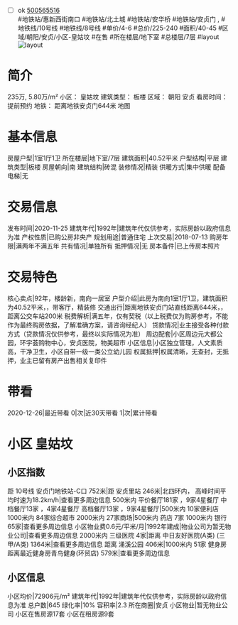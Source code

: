 - [ ] ok [500565516](https://bj.5i5j.com/ershoufang/500565516.html)  
 #地铁站/惠新西街南口 #地铁站/北土城 #地铁站/安华桥 #地铁站/安贞门 ,  #地铁线/10号线 #地铁线/8号线
#单价/4-6 #总价/225-240 #面积/40-45   #区域/朝阳/安贞/小区-皇姑坟 #在售 #所在楼层/地下室 #总楼层/7层 #layout 
![layout](http://image2a.5i5j.com/bdir/layout/ff71abc6bce940ef926ae5847a09f447.png_P5.jpg) 
# 简介 
 235万,  5.80万/m² 
小区： 皇姑坟
建筑类型： 板楼
区域： 朝阳 安贞
看房时间： 提前预约
地铁： 距离地铁安贞门644米 地图
# 基本信息 
 房屋户型|1室1厅1卫
所在楼层|地下室/7层
建筑面积|40.52平米
户型结构|平层
建筑类型|板楼
房屋朝向|南
建筑结构|砖混
装修情况|精装
供暖方式|集中供暖
配备电梯|无
# 交易信息 
 发布时间|2020-11-25
建筑年代|1992年|建筑年代仅供参考，实际房龄以政府信息为准
产权性质|已购公房非央产
规划用途|普通住宅
上次交易|2018-07-13
购房年限|满两年不满五年
共有情况|单独所有
抵押情况|无
房本备件|已上传房本照片
# 交易特色 
 核心卖点|92年，楼龄新，南向一居室
户型介绍|此房为南向1室1厅1卫，建筑面积为40.52平米，，带客厅，精装修
交通出行|距离地铁安贞门站直线距离644米，，距离公交车站200米
税费解析|满五年，仅有契税（以上税费仅为购房参考，不能作为最终购房依据，了解准确方案，请咨询经纪人）
贷款情况|业主接受各种付款方式（贷款情况仅供参考，最终以实际情况为准）
周边配套|小区周边元大都公园，环宇荟购物中心，安贞医院，物美超市
小区信息|小区独立管理，人文素质高，干净卫生，小区自带一级一类公立幼儿园
权属抵押|权属清晰，无查封，无抵押，业主已留有房产出售相关复印件
# 带看 
 2020-12-26|最近带看	 0|次|近30天带看	 1|次|累计带看
# 小区 皇姑坟
## 小区指数 
 距 10号线 安贞门地铁站-C口 752米|距 安贞里站 246米|北四环内， 高峰时间平均时速为18.2km/h|查看更多周边信息
500米内 平价餐厅181家 ，9家4星餐厅
中档餐厅13家 ，4家4星餐厅
高档餐厅13家 ，9家4星餐厅|500米内 10家便利店
1000米内 84家综合超市
2000米内 27家商场|500米内 药店 7家
1000米内 银行 65家|查看更多周边信息
小区物业费0.6元/平米/月|1992年建成|物业公司为暂无物业公司|查看更多周边信息
2000米内 三级医院 4家|距离 中日友好医院(A类) (三甲/A类) 1364米|查看更多周边信息
距离 涌溪公园 406米|1000米内 51家 健身房
距离最近健身房青鸟健身(环贸店) 579米|查看更多周边信息
## 小区信息 
 小区均价|72906元/m²
建筑年代|1992年|建筑年代仅供参考，实际房龄以政府信息为准
总户数|645
绿化率|10%
容积率|2.3
所在商圈|安贞
小区物业|暂无物业公司
小区在售房源17套
小区在租房源9套
